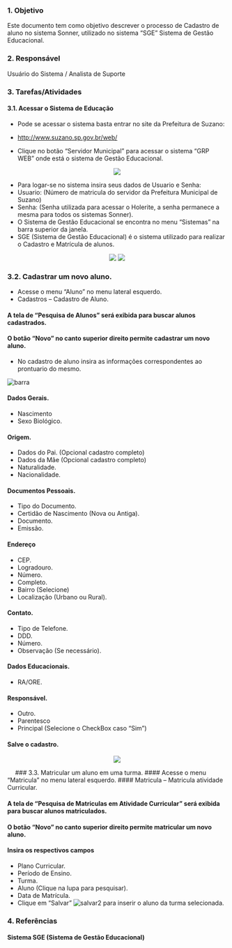### 1.	Objetivo
Este documento tem como objetivo descrever o processo de Cadastro de aluno no sistema Sonner, utilizado no sistema “SGE” Sistema de Gestão Educacional.

### 2.	Responsável
Usuário do Sistema / Analista de Suporte

### 3.	Tarefas/Atividades
####  3.1.	Acessar o Sistema de Educação

*	Pode se acessar o sistema basta entrar no site da Prefeitura de Suzano:
*	http://www.suzano.sp.gov.br/web/

*	Clique no botão “Servidor Municipal” para acessar o sistema “GRP WEB” onde está o sistema de Gestão Educacional.
                                                                                                
<p align="center">
  <img src="https://user-images.githubusercontent.com/47988034/53956282-f7153380-40b9-11e9-9046-7537be2c3f9b.png">
</p>
                                                                                                                                  
*	Para logar-se no sistema insira seus dados de Usuario e Senha:
*	Usuario: (Número de matricula do servidor da Prefeitura Municipal de Suzano)
*	Senha: (Senha utilizada para acessar o Holerite, a senha permanece a mesma para todos os sistemas Sonner).
*	O Sistema de Gestão Educacional se encontra no menu “Sistemas” na barra superior da janela.
*	SGE  (Sistema de Gestão Educacional) é o sistema utilizado para realizar o Cadastro e 
Matrícula de alunos.	

<p align="center">
  <img src="https://user-images.githubusercontent.com/47988034/53956329-1613c580-40ba-11e9-91a3-f98114888fe8.png">
    <img src="https://user-images.githubusercontent.com/47988034/53956302-03998c00-40ba-11e9-8322-d1e833a68750.png">
</p>

### 3.2.	Cadastrar um novo aluno. 
*	Acesse o menu “Aluno” no menu lateral esquerdo.
*	Cadastros – Cadastro de Aluno.

####	A tela de “Pesquisa de Alunos” será exibida para buscar alunos cadastrados.
####	O botão “Novo”  no canto superior direito permite cadastrar um novo aluno.

*	No cadastro de aluno insira as informações correspondentes ao prontuario do mesmo.

![barra](https://user-images.githubusercontent.com/47988034/53956104-77876480-40b9-11e9-9576-18a71d7a2aec.png)


####	Dados Gerais.
*	Nascimento
*	Sexo Biológico.
####	Origem.
*	Dados do Pai. (Opcional cadastro completo)
*	Dados da Mãe (Opcional cadastro completo)
*	Naturalidade.
*	Nacionalidade.
####	Documentos Pessoais.
*	Tipo do Documento.
* Certidão de Nascimento (Nova ou Antiga).
*  Documento.
*	Emissão.
####	Endereço
*	CEP.
*	Logradouro.
*	Número.
*	Completo.
*	Bairro (Selecione)
*	Localização (Urbano ou Rural).
####	Contato.
*	Tipo de Telefone.
*	DDD.
*	Número.
*	Observação (Se necessário).
####	Dados Educacionais.
*	RA/ORE.
####	Responsável.
*	Outro.
*	Parentesco
*	Principal   (Selecione o CheckBox caso “Sim”)

####	Salve o cadastro. 

<p align="center">
  <img src="https://user-images.githubusercontent.com/47988034/53956311-0a280380-40ba-11e9-8029-7cc91f604999.png">
</p>
 
### 3.3.	Matricular um aluno em uma turma.
####	Acesse o menu “Matricula” no menu lateral esquerdo.
####	Matricula – Matricula atividade Curricular.

####  A tela de “Pesquisa de Matriculas em Atividade Curricular” será exibida para buscar alunos matriculados.
####  O botão “Novo” no canto superior direito permite matricular um novo aluno.

####  Insira os respectivos campos
*	Plano Curricular.
*	Período de Ensino.
*	Turma.
*	Aluno (Clique na lupa para pesquisar).
*	Data de Matrícula.
*	Clique em “Salvar” ![salvar2](https://user-images.githubusercontent.com/47988034/53956318-0e542100-40ba-11e9-9362-0c38381795f3.png) para inserir o aluno da turma selecionada.

### 4.	Referências
#### Sistema SGE (Sistema de Gestão Educacional)  

